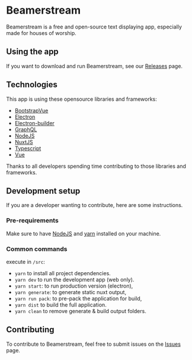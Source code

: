 
# Beamerstream

Beamerstream is a free and open-source text displaying app, especially made for houses of worship.

## Using the app

If you want to download and run Beamerstream, see our [Releases](https://github.com/Appinda/Beamerstream/releases) page.

## Technologies

This app is using these opensource libraries and frameworks:

- [BootstrapVue](https://bootstrap-vue.org)
- [Electron](https://www.electronjs.org)
- [Electron-builder](https://www.electron.build)
- [GraphQL](https://graphql.org)
- [NodeJS](https://nodejs.org/)
- [NuxtJS](https://nuxtjs.org)
- [Typescript](https://www.typescriptlang.org)
- [Vue](https://vuejs.org)

Thanks to all developers spending time contributing to those libraries and frameworks.

## Development setup

If you are a developer wanting to contribute, here are some instructions.

### Pre-requirements

Make sure to have [NodeJS](https://nodejs.org/en/) and [yarn](https://yarnpkg.com) installed on your machine.

### Common commands

execute in `/src`:

- `yarn` to install all project dependencies.
- `yarn dev` to run the development app (web only).
- `yarn start`: to run production version (electron),
- `yarn generate`: to generate static nuxt output,
- `yarn run pack`: to pre-pack the application for build,
- `yarn dist` to build the full application.
- `yarn clean` to remove generate & build output folders.

## Contributing

To contribute to Beamerstream, feel free to submit issues on the [Issues](https://github.com/Appinda/Beamerstream/issues) page.